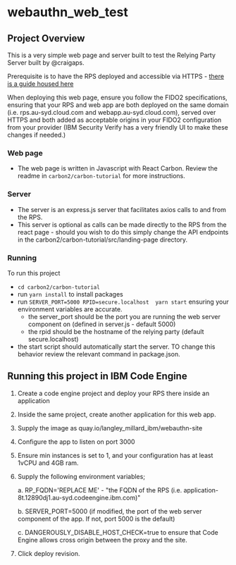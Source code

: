 # webauthn_web_test

## Project Overview 

This is a very simple web page and server built to test the Relying Party Server built by @craigaps. 

Prerequisite is to have the RPS deployed and accessible via HTTPS - [there is a guide housed here](https://github.com/ibm-security-verify/webauthn-relying-party-server-swift)

When deploying this web page, ensure you follow the FIDO2 specifications, ensuring that your RPS and web app are both deployed on the same domain (i.e. rps.au-syd.cloud.com and webapp.au-syd.cloud.com), served over HTTPS and both added as acceptable origins in your FIDO2 configuration from your provider (IBM Security Verify has a very friendly UI to make these changes if needed.)

### Web page 

* The web page is written in Javascript with React Carbon. Review the readme in `carbon2/carbon-tutorial` for more instructions. 


### Server 

* The server is an express.js server that facilitates axios calls to and from the RPS.
* This server is optional as calls can be made directly to the RPS from the react page - should you wish to do this simply change the API endpoints in the carbon2/carbon-tutorial/src/landing-page directory. 


### Running 

To run this project 
* `cd carbon2/carbon-tutorial` 
* run `yarn install` to install packages 
* run `SERVER_PORT=5000 RPID=secure.localhost  yarn start` ensuring your environment variables are accurate. 
    * the server_port should be the port you are running the web server component on (defined in server.js - default 5000)
    * the rpid should be the hostname of the relying party (default secure.localhost)
* the start script should automatically start the server. TO change this behavior review the relevant command in package.json. 

## Running this project in IBM Code Engine

1. Create a code engine project and deploy your RPS there inside an application
2. Inside the same project, create another application for this web app. 
3. Supply the image as quay.io/langley_millard_ibm/webauthn-site
4. Configure the app to listen on port 3000 
5. Ensure min instances is set to 1, and your configuration has at least 1vCPU and 4GB ram. 
6. Supply the following environment variables; 

    a. RP_FQDN='REPLACE ME' - "the FQDN of the RPS (i.e. application-8t.12890dj1.au-syd.codeengine.ibm.com)"

    b. SERVER_PORT=5000 (if modified, the port of the web server component of the app. If not, port 5000 is the default)

    c. DANGEROUSLY_DISABLE_HOST_CHECK=true to ensure that Code Engine allows cross origin between the proxy and the site. 

6. Click deploy revision. 
